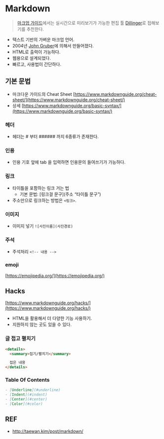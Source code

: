 # Markdown

> [마크업 가이드](https://www.markdownguide.org/getting-started/)에서는 실시간으로 미리보기가 가능한 편집 툴 [Dillinger](https://dillinger.io/)로 접해보기를 추천한다.

- 텍스트 기반의 가벼운 마크업 언어.
- 2004년 [John Gruber](https://daringfireball.net/projects/markdown/)에 의해서 만들어졌다.
- HTML로 출력이 가능하다.
- 웹용으로 설계되었다.
- 빠르고, 사용법이 간단하다.

## 기본 문법

- 마크다운 가이드의 Cheat Sheet
  [https://www.markdownguide.org/cheat-sheet/](https://www.markdownguide.org/cheat-sheet/)
- 상세
  [https://www.markdownguide.org/basic-syntax/](https://www.markdownguide.org/basic-syntax/)

### 헤더

- 헤더는 # 부터 ###### 까지 6종류가 존재한다.

### 인용

- 인용 기호 앞에 tab 을 입력하면 인용문의 들여쓰기가 가능하다.

### 링크

- 타이틀을 포함하는 링크 거는 법
  - 기본 문법: [링크걸 문구](주소 “타이틀 문구”)
- 주소만으로 링크하는 방법은 `<링크>`.

### 이미지

- 이미지 넣기 `![사진이름](사진경로)`

### 주석

- 주석처리 `<!-- 내용 -->`

### emoji

[https://emojipedia.org/](https://emojipedia.org/)

## Hacks

[https://www.markdownguide.org/hacks/](https://www.markdownguide.org/hacks/)

- HTML을 활용해서 더 다양한 기능 사용하기.
- 지원하지 않는 곳도 있을 수 있다.

### 글 접고 펼치기

```html
<details>
  <summary>접기/펼치기</summary>

  접은 내용
</details>
```

### Table Of Contents

```markdown
- [Underline](#underline)
- [Indent](#indent)
- [Center](#center)
- [Color](#color)
```

## REF

- http://taewan.kim/post/markdown/
